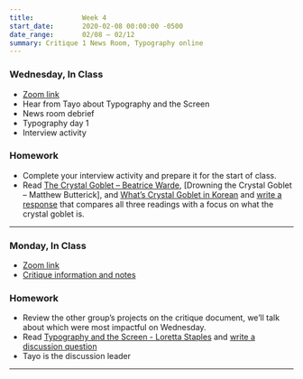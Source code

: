 ```yaml
---
title:            Week 4
start_date:       2020-02-08 00:00:00 -0500
date_range:       02/08 – 02/12
summary: Critique 1 News Room, Typography online
---
```


### Wednesday, In Class

- [Zoom link](https://zoom.us/j/7047994536?pwd=RThBZ0oyWHd5M2RZcmFNQUVwUFJHUT09)
- Hear from Tayo about Typography and the Screen
- News room debrief
- Typography day 1
- Interview activity


### Homework
- Complete your interview activity and prepare it for the start of class.
- Read [The Crystal Goblet – Beatrice Warde](http://ci17.nikasimovich.com/assets/readings/warde-beatrice_the-crystal-goblet.pdf), [Drowning the Crystal Goblet – Matthew Butterick], and [What&rsquo;s Crystal Goblet in Korean](https://designobserver.com/article.php?id=29138) and [write a response](https://paper.dropbox.com/doc/Penn-Art-of-Web-S21-Reading-Reflections--BE1iepuNRmHIW6r5ga21B_umAQ-S1JiF65jZGoyxtwx4EUPf) that compares all three readings with a focus on what the crystal goblet is.


---

### Monday, In Class

- [Zoom link](https://zoom.us/j/7047994536?pwd=RThBZ0oyWHd5M2RZcmFNQUVwUFJHUT09)
- [Critique information and notes](https://paper.dropbox.com/doc/Critique-1-News-Room--BEwmzj_BWC0yHN_jHRDVkFvVAQ-LQJGH572UJgLFdNHg960N)

### Homework

- Review the other group&rsquo;s projects on the critique document, we&rsquo;ll talk about which were most impactful on Wednesday.
- Read [Typography and the Screen - Loretta Staples](http://ci17.nikasimovich.com/assets/readings/staples-typography.pdf) and [write a discussion question](https://paper.dropbox.com/doc/Penn-Art-of-Web-S21-Reading-Reflections--BEyMUDgRMov5E8YiFKBnWrOPAQ-S1JiF65jZGoyxtwx4EUPf)
- Tayo is the discussion leader


---